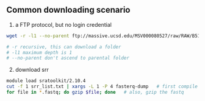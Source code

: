 ## Common downloading scenario

1. a FTP protocol, but no login credential

```bash
wget -r -l1 --no-parent ftp://massive.ucsd.edu/MSV000080527/raw/RAW/B5101/

# -r recursive, this can download a folder
# -l1 maximum depth is 1
# --no-parent don't ascend to parental folder
```


2. download srr

```bash
module load sratoolkit/2.10.4
cut -f 1 srr_list.txt | xargs -L 1 -P 4 fasterq-dump   # first compile a list with all your srr id, enable parallel downloading
for file in *.fastq; do gzip $file; done   # also, gzip the fastq
```